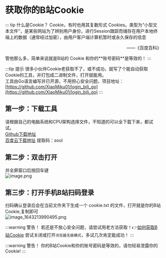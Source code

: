 # 获取你的B站Cookie

::: tip 什么是Cookie？
Cookie，有时也用其复数形式 Cookies。类型为“小型文本文件”，是某些网站为了辨别用户身份，进行Session跟踪而储存在用户本地终端上的数据（通常经过加密），由用户客户端计算机暂时或永久保存的信息
<p align="right">——《百度百科》</p>
管他那么多，简单来说就是B站的 Cookie 和你的**账号密码**是等效的！
:::

:::tip 提示
很多小伙伴Cookie老获取不了，或不成功，就写了个能自动获取Cookie的工具，并打包成二进制文件，打开就能用。  
工具由Go语言编写并已开源，不用担心安全问题，项目地址：[https://github.com/XiaoMiku01/login_bili_go](https://github.com/XiaoMiku01/login_bili_go)
:::

## 第一步：下载工具  
请根据自己的电脑系统和CPU架构选择文件，不知道的可以全下载下来，都试试。  
[Github下载地址](https://github.com/XiaoMiku01/login_bili_go/releases)  
[百度云下载地址](https://pan.baidu.com/s/1He_TAnT9OJm_1gJcz8wPOg?pwd=soul ) 提取码：soul  

## 第二步：双击打开  
并全屏窗口后按回车键  
![image.png](https://s2.loli.net/2022/01/27/s7vajOHCDX6MtVf.png)  

## 第三步：打开手机B站扫码登录
扫码确认登录后会在当前文件夹下生成一个 cookie.txt 的文件，打开就是你的B站Cookie,复制即可  
![image_1643213990495.png](https://s2.loli.net/2022/01/27/CiYOam5Q4WnGKLf.png)  

:::warning 警告！
若还是不放心安全问题，请尝试用老方法获取！👉[如何获取B站Cookie](https://github.com/XiaoMiku01/bili-live-heart/blob/master/doc_old/bili.md) 尝试关闭或打开`浏览器无痕模式`，多试几次肯定能成功！
:::

:::warning 警告！
你的B站Cookie和你的账号密码是等效的，请勿轻易泄露你的Cookie!
:::